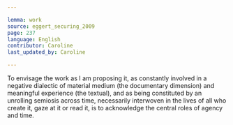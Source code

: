 ```yaml
---

lemma: work
source: eggert_securing_2009
page: 237
language: English
contributor: Caroline
last_updated_by: Caroline

---
```


To envisage the work as I am proposing it, as constantly involved in a negative dialectic of material medium (the documentary dimension) and meaningful experience (the textual), and as being constituted by an unrolling semiosis across time, necessarily interwoven in the lives of all who create it, gaze at it or read it, is to acknowledge the central roles of agency and time.
